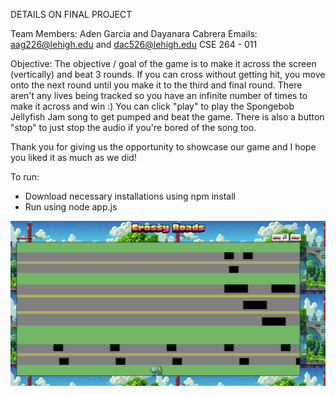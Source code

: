 DETAILS ON FINAL PROJECT

Team Members: Aden Garcia and Dayanara Cabrera
Emails: aag226@lehigh.edu and dac526@lehigh.edu
CSE 264 - 011

Objective: The objective / goal of the game is to make it across the screen (vertically) and beat 3 rounds. 
           If you can cross without getting hit, you move onto the next round until you make it to the third and final round. 
           There aren't any lives being tracked so you have an infinite number of times to make it across and win :)
           You can click "play" to play the Spongebob Jellyfish Jam song to get pumped and beat the game.
           There is also a button "stop" to just stop the audio if you're bored of the song too.

Thank you for giving us the opportunity to showcase our game and I hope you liked it as much as we did!

To run:

- Download necessary installations using npm install
- Run using node app.js

![Project Screenshot](images/crossyroadsrunning.png)
